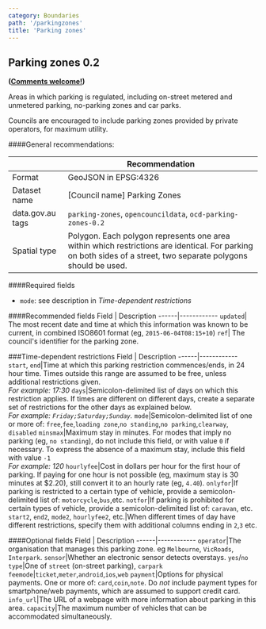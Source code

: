 ```yaml
---
category: Boundaries
path: '/parkingzones'
title: 'Parking zones'
---
```

## Parking zones 0.2
**([Comments welcome!](https://github.com/okfnau/open-council-data/issues))**

Areas in which parking is regulated, including on-street metered and unmetered parking, no-parking zones and car parks.

Councils are encouraged to include parking zones provided by private operators, for maximum utility.

####General recommendations:

&nbsp;| Recommendation
------|------------
Format| GeoJSON in EPSG:4326
Dataset name| [Council name] Parking Zones
data.gov.au tags| `parking-zones`, `opencouncildata`, `ocd-parking-zones-0.2`
Spatial type|Polygon. Each polygon represents one area within which restrictions are identical. For parking on both sides of a street, two separate polygons should be used.


####Required fields
* `mode`: see description in _Time-dependent restrictions_

####Recommended fields
Field | Description
------|------------
`updated`| The most recent date and time at which this information was known to be current, in combined ISO8601 format (eg, `2015-06-04T08:15+10`)
`ref`| The council's identifier for the parking zone.

###Time-dependent restrictions
Field | Description
------|------------
`start`, `end`|Time at which this parking restriction commences/ends, in 24 hour time. Times outside this range are assumed to be free, unless additional restrictions given.<br/>*For example: 17:30*
`days`|Semicolon-delimited list of days on which this restriction applies.  If times are different on different days, create a separate set of restrictions for the other days as explained below.<br/>*For example: `Friday;Saturday;Sunday`.*
`mode`|Semicolon-delimited list of one or more of: `free`,`fee`,`loading zone`,`no standing`,`no parking`,`clearway`, `disabled`
`minsmax`|Maximum stay in minutes. For modes that imply no parking (eg, `no standing`), do not include this field, or with value `0` if necessary. To express the absence of a maximum stay, include this field with value `-1`<br/>*For example: 120*
`hourlyfee`|Cost in dollars per hour for the first hour of parking. If paying for one hour is not possible (eg, maximum stay is 30 minutes at $2.20), still convert it to an hourly rate (eg, `4.40`).
`onlyfor`|If parking is restricted to a certain type of vehicle, provide a semicolon-delimited list of: `motorcycle`,`bus`,etc.
`notfor`|If parking is prohibited for certain types of vehicle, provide a semicolon-delimited list of: `caravan`, etc.
`start2`, `end2`, `mode2`, `hourlyfee2`, etc.|When different times of day have different restrictions, specify them with additional columns ending in `2`,`3` etc.

####Optional fields
Field | Description
------|------------
`operator`|The organisation that manages this parking zone. eg `Melbourne`, `VicRoads`, `Interpark`.
`sensor`|Whether an electronic sensor detects overstays. `yes`/`no`
`type`|One of `street` (on-street parking), `carpark`
`feemode`|`ticket`,`meter`,`android`,`ios`,`web`
`payment`|Options for physical payments. One or more of: `card`,`coin`,`note`. Do *not* include payment types for smartphone/web payments, which are assumed to support credit card.
`info_url`|The URL of a webpage with more information about parking in this area.
`capacity`|The maximum number of vehicles that can be accommodated simultaneously.
